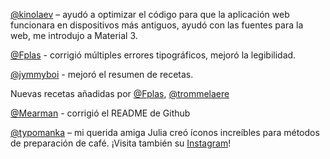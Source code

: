 [@kinolaev](https://github.com/kinolaev) – ayudó a optimizar el código para que la aplicación web funcionara en dispositivos más antiguos, ayudó con las fuentes para la web, me introdujo a Material 3.

[@Fplas](https://github.com/Fplas) - corrigió múltiples errores tipográficos, mejoró la legibilidad.

[@jymmyboi](https://github.com/jymmyboi) - mejoró el resumen de recetas.

Nuevas recetas añadidas por [@Fplas](https://github.com/Fplas), [@trommelaere](https://github.com/trommelaere)

[@Mearman](https://github.com/Mearman) - corrigió el README de Github

[@typomanka](https://github.com/typomanka) – mi querida amiga Julia creó íconos increíbles para métodos de preparación de café. ¡Visita también su [Instagram](https://www.instagram.com/typomanka/)!
